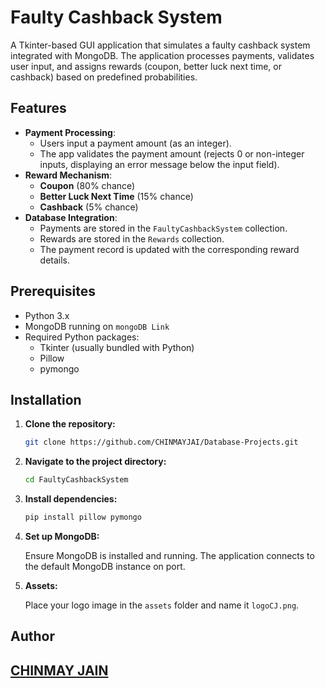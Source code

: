 
# Faulty Cashback System

A Tkinter-based GUI application that simulates a faulty cashback system integrated with MongoDB. The application processes payments, validates user input, and assigns rewards (coupon, better luck next time, or cashback) based on predefined probabilities.

## Features

- **Payment Processing**: 
  - Users input a payment amount (as an integer).
  - The app validates the payment amount (rejects 0 or non-integer inputs, displaying an error message below the input field).
- **Reward Mechanism**:
  - **Coupon** (80% chance)
  - **Better Luck Next Time** (15% chance)
  - **Cashback** (5% chance)
- **Database Integration**:
  - Payments are stored in the `FaultyCashbackSystem` collection.
  - Rewards are stored in the `Rewards` collection.
  - The payment record is updated with the corresponding reward details.
  
## Prerequisites

- Python 3.x
- MongoDB running on `mongoDB Link`
- Required Python packages:
  - Tkinter (usually bundled with Python)
  - Pillow
  - pymongo

## Installation

1. **Clone the repository:**

   ```bash
   git clone https://github.com/CHINMAYJAI/Database-Projects.git
   ```

2. **Navigate to the project directory:**

   ```bash
   cd FaultyCashbackSystem
   ```

3. **Install dependencies:**

   ```bash
   pip install pillow pymongo
   ```

4. **Set up MongoDB:**

   Ensure MongoDB is installed and running. The application connects to the default MongoDB instance on port.

5. **Assets:**

   Place your logo image in the `assets` folder and name it `logoCJ.png`.

## Author
[CHINMAY JAIN](https://github.com/CHINMAYJAI/)
---